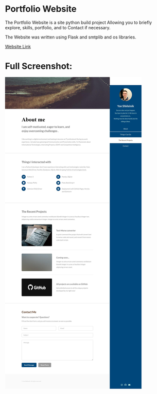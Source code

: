 
# Portfolio Website

The Portfolio Website is a site python build project Allowing you to briefly explore, skills, portfolio, and to Contact if necessary.

The Website was written using Flask and smtplib and os libraries.


[Website Link](https://yan-shkleinik.herokuapp.com/)

# Full Screenshot:

![alt text](https://github.com/YanShkl/portfolio_website/blob/master/full%20screenshot.jpg?raw=true)

